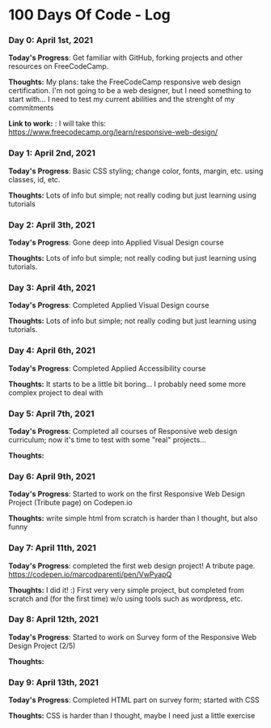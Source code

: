 # 100 Days Of Code - Log

### Day 0: April 1st, 2021


**Today's Progress**: Get familiar with GitHub, forking projects and other resources on FreeCodeCamp. 

**Thoughts:** My plans: take the FreeCodeCamp responsive web design certification. I'm not going to be a web designer, but I need something to start with... I need to test my current abilities and the strenght of my commitments

**Link to work:** : I will take this: https://www.freecodecamp.org/learn/responsive-web-design/

### Day 1: April 2nd, 2021

**Today's Progress**: Basic CSS styling; change color, fonts, margin, etc. using classes, id, etc.

**Thoughts:** Lots of info but simple; not really coding but just learning using tutorials

### Day 2: April 3th, 2021

**Today's Progress**: Gone deep into Applied Visual Design course

**Thoughts:** Lots of info but simple; not really coding but just learning using tutorials. 

### Day 3: April 4th, 2021

**Today's Progress**: Completed Applied Visual Design course

**Thoughts:** Lots of info but simple; not really coding but just learning using tutorials. 

### Day 4: April 6th, 2021

**Today's Progress**: Completed Applied Accessibility course

**Thoughts:** It starts to be a little bit boring... I probably need some more complex project to deal with

### Day 5: April 7th, 2021

**Today's Progress**: Completed all courses of Responsive web design curriculum; now it's time to test with some "real" projects...

**Thoughts:** 
### Day 6: April 9th, 2021

**Today's Progress**: Started to work on the first Responsive Web Design Project (Tribute page) on Codepen.io

**Thoughts:** write simple html from scratch is harder than I thought, but also funny

### Day 7: April 11th, 2021

**Today's Progress**: completed the first web design project! A tribute page. https://codepen.io/marcodparenti/pen/VwPyapQ

**Thoughts:** I did it! :) First very very simple project, but completed from scratch and (for the first time) w/o using tools such as wordpress, etc.

### Day 8: April 12th, 2021

**Today's Progress**: Started to work on Survey form of the Responsive Web Design Project (2/5)

**Thoughts:** 

### Day 9: April 13th, 2021

**Today's Progress**: Completed HTML part on survey form; started with CSS

**Thoughts:** CSS is harder than I thought, maybe I need just a little exercise
